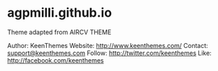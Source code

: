 # agpmilli.github.io

Theme adapted from AIRCV THEME

Author: 		KeenThemes
Website: 		http://www.keenthemes.com/
Contact: 		support@keenthemes.com
Follow: 		http://twitter.com/keenthemes
Like: 			http://facebook.com/keenthemes